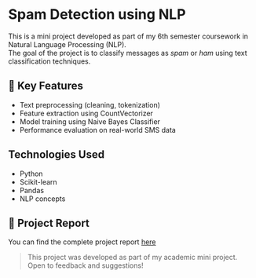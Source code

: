 # Spam Detection using NLP
This is a mini project developed as part of my 6th semester coursework in Natural Language Processing (NLP).  
The goal of the project is to classify messages as *spam* or *ham* using text classification techniques.
## 🧠 Key Features
- Text preprocessing (cleaning, tokenization)
- Feature extraction using CountVectorizer
- Model training using Naive Bayes Classifier
- Performance evaluation on real-world SMS data
## Technologies Used
- Python
- Scikit-learn
- Pandas
- NLP concepts

## 📄 Project Report
You can find the complete project report [here](./SpamDetection_Report.pdf)
> This project was developed as part of my academic mini project. Open to feedback and suggestions!
